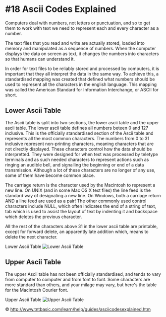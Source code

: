 # #18 Ascii Codes Explained
Computers deal with numbers, not letters or punctuation, and so to get them to work with text we need to represent each and every character as a number.

The text files that you read and write are actually stored, loaded into memory and manipulated as a sequence of numbers. When the computer displays the data on screen as text, it changes the numbers into characters so that humans can understand it.

In order for text files to be reliably stored and processed by computers, it is important that they all interpret the data in the same way. To achieve this, a standardised mapping was created that defined what numbers should be used to represent all the characters in the english language. This mapping was called the American Standard for Information Interchange, or ASCII for short.

## Lower Ascii Table

The Ascii table is split into two sections, the lower ascii table and the upper ascii table. The lower ascii table defines all numbers beteen 0 and 127 inclusive. This is the officially standardised section of the Ascii table and represents all the most common characters.
The numbers from 0 to 31 inclusive represent non-printing characters, meaning characters that are not directly displayed. These characters control how the data should be interpretted. They were designed for when text was processed by teletype terminals and as such needed characters to represent actions such as ringing an audible bell, and signalling the beginning or end of a data transmission. Although a lot of these characters are no longer of any use, some of them have become common place.

The carriage return is the character used by the Macintosh to represent a new line. On UNIX (and in some Mac OS X text files) the line feed is the standard way of designating a new line. On Windows, both a carriage return AND a line feed are used as a pair! The other commonly used control characters include NULL, which often indicates the end of a string of text, tab which is used to assist the layout of text by indenting it and backspace which deletes the previous character.

All the rest of the characters above 31 in the lower ascii table are printable, except for forward delete, an apparently late addition which, means to delete the next character.

Lower Ascii Table
![Lower Ascii Table]()

## Upper Ascii Table

The upper Ascii table has not been officially standardised, and tends to vary from computer to computer and from font to font. Some characters are more standard than others, and your milage may vary, but here's the table for the Macintosh Courier font.

Upper Ascii Table
![Upper Ascii Table]()



&copy; http://www.tntbasic.com/learn/help/guides/asciicodesexplained.htm

